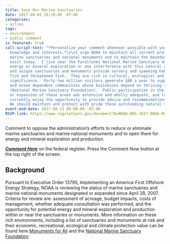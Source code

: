 ```yaml
---
title: Save Our Marine Sanctuaries
date: 2017-08-01 19:19:00 -07:00
categories:
- action
tags:
- environment
- public comment
is featured: true
call-script-text: "*Personalize your comment whenever possible with your own experiences,
  knowledge and interests.*\n\nI urge NOAA to maintain all current protections for
  marine sanctuaries and national monuments and to maintain the boundaries as they
  exist today.  I live near the Farallones National Marine Sanctuary and oppose allowing
  energy or mineral exploration or any interference with this natural area.  The exquisite
  and unique sanctuaries and monuments provide nursery and spawning habitat for commercial
  fish and threatened fish.  They are rich in cultural, ecological and scientific
  significance.  Forty-two million visitors generate $8B a year to support coastal
  and ocean dependent communities whose businesses depend on thriving sanctuaries
  (National Marine Sanctuary Foundation).  Public participation in the designation
  or expansion of these areas was extensive and wholly adequate, and local communities
  currently enjoy the opportunity to provide advice and recommendations on their management.
  We should maintain and protect with pride these outstanding natural treasures.    "
event-end-date: 2017-08-13 00:00:00 -07:00
RSVP-link: https://www.regulations.gov/document?D=NOAA-NOS-2017-0066-0001
---
```


Comment to oppose the administration’s efforts to reduce or eliminate marine sanctuaries and marine national monuments and to open them for energy and mineral exploration and production.   

[**_Comment Here_**](https://www.regulations.gov/document?D=NOAA-NOS-2017-0066-0001) on the federal register. Press the Comment Now button at the top right of the screen.

## Background

Pursuant to Executive Order 13795, Implementing an America-First Offshore Energy Strategy, NOAA is reviewing the status of marine sanctuaries and marine national monuments designated or expanded since April 28, 2007.  Criteria for review are: assessment of acreage, budget impacts, costs of management, whether adequate consultation was performed, and the opportunity for potential energy and mineral exploration and production within or near the sanctuaries or monuments. More information on these rich environments, including a list of sanctuaries and monuments at risk and their economic, recreational, ecological and climate protection value can be found here [Monuments for All](http://monumentsforall.org/marine/) and  the [National Marine Sanctuary Foundation](https://www.marinesanctuary.org/take-action/advocate/standupformarinesanctuaries/)

